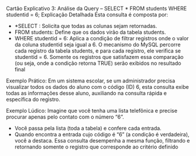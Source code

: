 Cartão Explicativo 3: Análise da Query – SELECT * FROM students WHERE studentid = 6;
Explicação Detalhada
Esta consulta é composta por:
- *SELECT : Solicita que todas as colunas sejam retornadas.
- FROM students: Define que os dados virão da tabela students.
- WHERE studentid = 6: Aplica a condição de filtrar registros onde o valor da coluna studentid seja igual a 6.
O mecanismo do MySQL percorre cada registro da tabela students, e para cada registro, ele verifica se studentid = 6. Somente os registros que satisfazem essa comparação (ou seja, onde a condição retorna TRUE) serão exibidos no resultado final

Exemplo Prático:
Em um sistema escolar, se um administrador precisa visualizar todos os dados do aluno com o código (ID) 6, esta consulta exibe todas as informações desse aluno, auxiliando na consulta rápida e específica do registro.

Exemplo Lúdico:
Imagine que você tenha uma lista telefônica e precise procurar apenas pelo contato com o número “6”.
- Você passa pela lista (toda a tabela) e confere cada entrada.
- Quando encontra a entrada cujo código é “6” (a condição é verdadeira), você a destaca. Essa consulta desempenha a mesma função, filtrando e retornando somente o registro que corresponde ao critério definido

